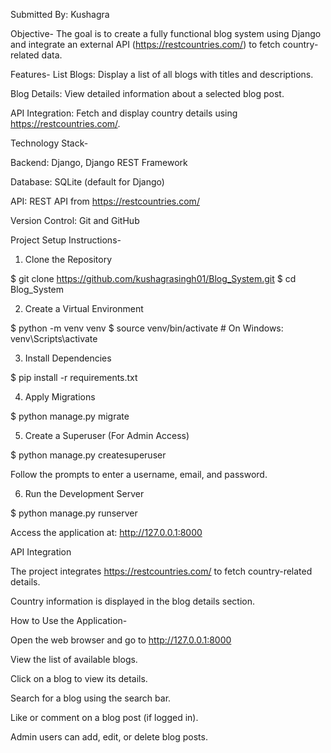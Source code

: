 
Submitted By: Kushagra 

Objective-
The goal is to create a fully functional blog system using Django and integrate an external API (https://restcountries.com/) to fetch country-related data.

Features-
List Blogs: Display a list of all blogs with titles and descriptions.

Blog Details: View detailed information about a selected blog post.

API Integration: Fetch and display country details using https://restcountries.com/.

Technology Stack-

Backend: Django, Django REST Framework

Database: SQLite (default for Django)

API: REST API from https://restcountries.com/

Version Control: Git and GitHub

Project Setup Instructions-

1. Clone the Repository

$ git clone https://github.com/kushagrasingh01/Blog_System.git
$ cd Blog_System

2. Create a Virtual Environment

$ python -m venv venv
$ source venv/bin/activate  # On Windows: venv\Scripts\activate

3. Install Dependencies

$ pip install -r requirements.txt

4. Apply Migrations

$ python manage.py migrate

5. Create a Superuser (For Admin Access)

$ python manage.py createsuperuser

Follow the prompts to enter a username, email, and password.

6. Run the Development Server

$ python manage.py runserver

Access the application at: http://127.0.0.1:8000

API Integration

The project integrates https://restcountries.com/ to fetch country-related details.

Country information is displayed in the blog details section.

How to Use the Application-

Open the web browser and go to http://127.0.0.1:8000

View the list of available blogs.

Click on a blog to view its details.

Search for a blog using the search bar.

Like or comment on a blog post (if logged in).

Admin users can add, edit, or delete blog posts.
